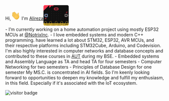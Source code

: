 <div style="display:flex;flex-direction:row;align-items:center;"><div>Hi,<img src="https://raw.githubusercontent.com/ABSphreak/ABSphreak/master/gifs/Hi.gif" width="30px" /> I'm <a href="https://github.com/A-R-S-D/">Alireza<a> </div><img width="80" src="https://github.com/A-R-S-D/A-R-S-D/blob/cf82969a1602ee72bb20cce6744187f8924fab69/resources/gifs/microbit-happy-face.gif"></div>
- I’m currently working on a home automation project using mostly ESP32 MCUs at <a href="https://github.com/NotrixInc">@NotrixInc<a/>.
- I love embedded systems and modern C++ programming. have learned a lot about STM32, ESP32, AVR MCUs, and their respective platforms including STM32Cube, Arduino, and Codevision. I'm also highly interested in computer networks and database concepts and contributed to these courses in <a href="https://aut.ac.ir/en/">AUT</a> during my BSE.
  - Embedded systems and Assembly Language as TA and head TA for four semesters
  - Computer Networking for two semesters
  - Principles of Database Design for one semester
My MS.C. is concentrated in AI fields. So I'm keenly looking forward to opportunities to deepen my knowledge and fulfill my enthusiasm, in this field. Especially if it's associated with the IoT ecosystem.


<p  align="left"><img src="https://visitor-badge.glitch.me/badge?page_id=A-R-S-D.readme.md&left_color=green&right_color=red" alt="visitor badge"/>
                
